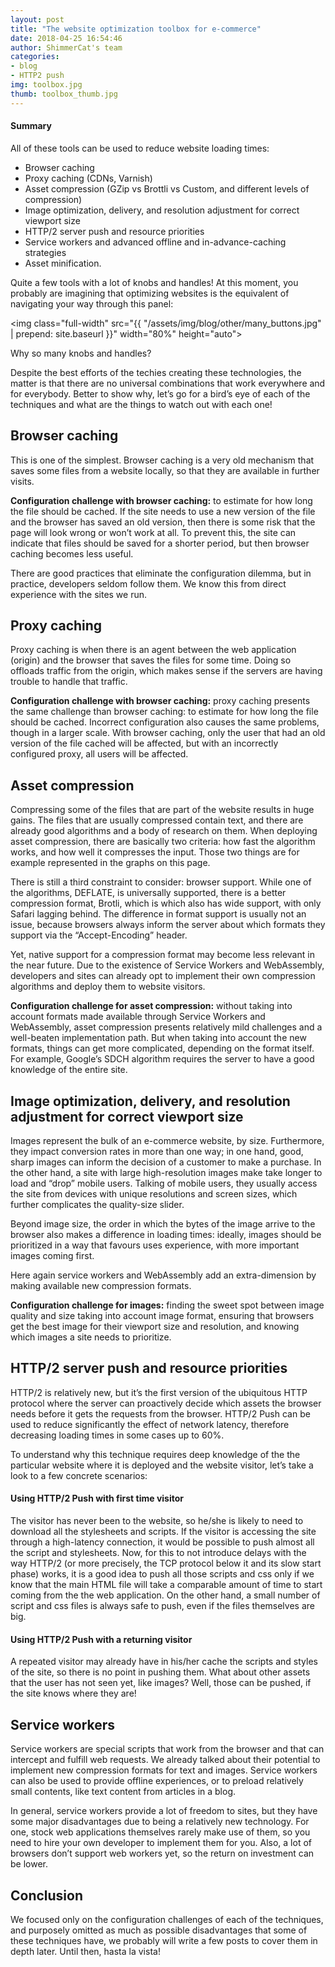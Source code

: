 ```yaml
---
layout: post
title: "The website optimization toolbox for e-commerce"
date: 2018-04-25 16:54:46
author: ShimmerCat's team
categories:
- blog
- HTTP2 push
img: toolbox.jpg
thumb: toolbox_thumb.jpg
---
```


#### Summary
All of these tools can be used to reduce website loading times:

- Browser caching
- Proxy caching (CDNs, Varnish)
- Asset compression (GZip vs Brottli vs Custom, and different levels of compression)
- Image optimization, delivery, and resolution adjustment for correct viewport size
- HTTP/2 server push and resource priorities
- Service workers and advanced offline and in-advance-caching strategies
- Asset minification.

Quite a few tools with  a lot of knobs and handles! At this moment, you probably are imagining that optimizing websites is the equivalent of navigating your way through this panel:

<img class="full-width" src="{{ "/assets/img/blog/other/many_buttons.jpg" | prepend: site.baseurl }}" width="80%" height="auto">

Why so many knobs and handles?

Despite the best efforts of the techies creating these technologies, the matter is that there are no universal combinations that work everywhere and for everybody. Better to show why, let’s go for a bird’s eye of each of the techniques and what are the things to watch out  with each one!

## Browser caching
This is one of the simplest. Browser caching is a very old mechanism that saves some files from a website locally, so that they are available in further visits.

**Configuration challenge with browser caching:**  to estimate for how long the file should be cached. If the site needs to use a new version of the file and the browser has saved an old version, then there is some risk that the page will look wrong or won’t work at all. To prevent this, the site can indicate that files should be saved for a shorter period, but then browser caching becomes less useful.

There are good practices that eliminate the configuration dilemma, but in practice, developers seldom follow them. We know this from direct experience with the sites we run.

## Proxy caching
Proxy caching is when there is an agent between the web application (origin) and the browser that saves the files for some time. Doing so offloads traffic from the origin, which makes sense if the servers are having trouble to handle that traffic.

**Configuration challenge with browser caching:**  proxy caching presents the same challenge than browser caching: to estimate for how long the file should be cached. Incorrect configuration also causes the same problems, though in a larger scale. With browser caching, only the user that had an old version of the file cached will be affected, but with an incorrectly configured proxy, all users will be affected.

## Asset compression
Compressing some of the files that are part of the website results in huge gains. The files that are usually compressed contain text, and there are already good algorithms and a body of research on them. When deploying asset compression, there are basically two criteria: how fast the algorithm works, and how well it compresses the input. Those two things are for example represented in the graphs on this page.

There is still a third constraint to consider: browser support. While one of the algorithms, DEFLATE, is universally supported, there is a better compression format, Brotli, which is which also has wide support, with only Safari lagging behind. The  difference in format support is usually not an issue, because browsers always inform the server about which formats they support via the “Accept-Encoding” header.

Yet, native support for a compression format may become less relevant in the near future. Due to the existence of Service Workers and WebAssembly, developers and sites can already opt to implement their own compression algorithms and deploy them to website visitors.

**Configuration challenge for asset compression:** without taking into account formats made available through Service Workers and WebAssembly, asset compression presents relatively mild challenges and a well-beaten implementation path. But when taking into account the new formats, things can get more complicated, depending on the format itself. For example, Google’s SDCH algorithm requires the server to have a good knowledge of the entire site.

## Image optimization, delivery, and resolution adjustment for correct viewport size
Images represent the bulk of an e-commerce website, by size. Furthermore, they  impact conversion rates in more than one way; in one hand, good, sharp images can inform the decision of a customer to make a purchase.  In the other hand, a site with large high-resolution images make take longer to load and “drop” mobile users. Talking of mobile users, they usually access the site from devices with unique resolutions and screen sizes, which further complicates the quality-size slider.

Beyond image size, the order in which the bytes of the image arrive to the browser also makes a difference in loading times: ideally, images should be prioritized in a way that favours uses experience, with more important images coming first.

Here again service workers and WebAssembly add an extra-dimension by making available new compression formats.

**Configuration challenge for images:** finding the sweet spot between image quality and size taking into account image format, ensuring that browsers get the best image for their viewport size and resolution, and knowing which images a site needs to prioritize.

## HTTP/2 server push and resource priorities
HTTP/2 is relatively new, but it’s the first version of the ubiquitous HTTP protocol where the server can proactively decide which assets the browser needs before it gets the requests from the browser. HTTP/2 Push can be used to reduce significantly the effect of network latency, therefore decreasing loading times in some cases up to 60%.

To understand why this technique requires  deep knowledge of the the particular website where it is deployed and the website visitor, let’s take a look to a few concrete scenarios:

#### Using HTTP/2 Push with first time visitor
The visitor has never been to the website, so he/she is likely to need to download all the stylesheets and scripts. If the visitor is accessing the site through a high-latency connection,  it would be possible to push almost all the script and stylesheets. Now, for this to not introduce delays with the way HTTP/2 (or more precisely, the TCP protocol below it and its slow start phase) works, it is a good idea to push all those scripts and css only if we know that the main HTML file will take a comparable amount of time to start coming from the the web application. On the other hand, a small number of script and css files is always safe to push, even if the files themselves are big.

#### Using HTTP/2 Push with a returning visitor

A repeated visitor may already have in his/her cache  the scripts and styles of the site, so there is no point in pushing them. What about other assets that the user has not seen yet, like images? Well, those can be pushed, if the site knows where they are!

## Service workers
Service workers are special scripts that work from the browser and that can intercept and fulfill web requests. We already talked about their potential to implement new compression formats for text and images. Service workers can also be used to provide offline experiences, or to preload relatively small contents, like text content from articles in a blog.

In general, service workers provide a lot of freedom to sites, but they have some major disadvantages due to being a relatively new technology. For one, stock web applications themselves rarely make use of them, so you need to hire your own developer to implement them for you. Also, a lot of browsers don’t support web workers yet, so the return on investment can be lower.

## Conclusion
We focused only on the configuration challenges of each of the techniques, and purposely omitted as much as possible disadvantages that some of these techniques have, we probably will write a few posts to cover them in depth later. Until then, hasta la vista!

